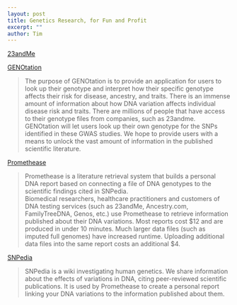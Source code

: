 ```yaml
---
layout: post
title: Genetics Research, for Fun and Profit
excerpt: ""
author: Tim
---
```


[23andMe](https://www.23andme.com/)  

[GENOtation](https://genotation.stanford.edu/#start)  
> The purpose of GENOtation is to provide an application for users to look up their genotype and interpret how their specific genotype affects their risk for disease, ancestry, and traits. There is an immense amount of information about how DNA variation affects individual disease risk and traits. There are millions of people that have access to their genotype files from companies, such as 23andme. GENOtation will let users look up their own genotype for the SNPs identified in these GWAS studies. We hope to provide users with a means to unlock the vast amount of information in the published scientific literature.

[Promethease](https://www.promethease.com/)  
> Promethease is a literature retrieval system that builds a personal DNA report based on connecting a file of DNA genotypes to the scientific findings cited in SNPedia.  
> Biomedical researchers, healthcare practitioners and customers of DNA testing services (such as 23andMe, Ancestry.com, FamilyTreeDNA, Genos, etc.) use Promethease to retrieve information published about their DNA variations. Most reports cost $12 and are produced in under 10 minutes. Much larger data files (such as imputed full genomes) have increased runtime. Uploading additional data files into the same report costs an additional $4. 

[SNPedia](https://www.snpedia.com/)  
> SNPedia is a wiki investigating human genetics. We share information about the effects of variations in DNA, citing peer-reviewed scientific publications. It is used by Promethease to create a personal report linking your DNA variations to the information published about them.